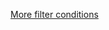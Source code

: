 <TimeStamp start="2:00" end="2:10">
  
  [More filter conditions](https://developers.notion.com/reference/post-database-query#post-database-query-filter)
  
</TimeStamp>